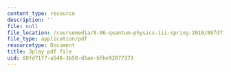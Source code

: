 ```yaml
---
content_type: resource
description: ''
file: null
file_location: /coursemedia/8-06-quantum-physics-iii-spring-2018/88fd71f7a5483b50d5aebfbe92877373_OCbC7fRsL7k.pdf
file_type: application/pdf
resourcetype: Document
title: 3play pdf file
uid: 88fd71f7-a548-3b50-d5ae-bfbe92877373
---
```

